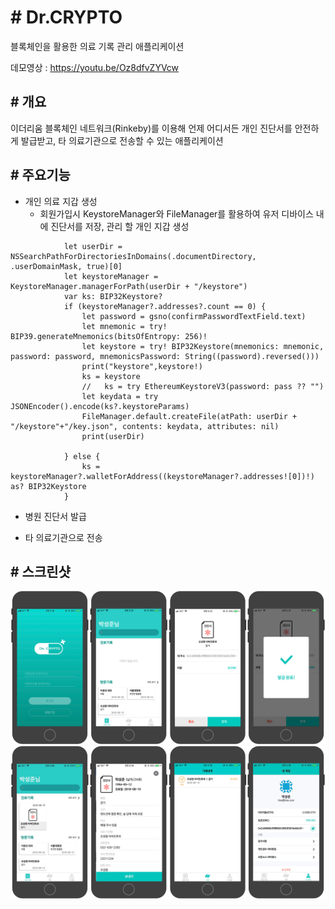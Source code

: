 # # Dr.CRYPTO

블록체인을 활용한 의료 기록 관리 애플리케이션

데모영상 : <https://youtu.be/Oz8dfvZYVcw>


## # 개요

이더리움 블록체인 네트워크(Rinkeby)를 이용해 언제 어디서든 개인 진단서를 안전하게 발급받고, 타 의료기관으로 전송할 수 있는 애플리케이션


## # 주요기능

* 개인 의료 지갑 생성
	* 회원가입시 KeystoreManager와 FileManager를 활용하여 유저 디바이스 내에 진단서를 저장, 관리 할 개인 지갑 생성
~~~
            let userDir = NSSearchPathForDirectoriesInDomains(.documentDirectory, .userDomainMask, true)[0]
            let keystoreManager = KeystoreManager.managerForPath(userDir + "/keystore")
            var ks: BIP32Keystore?
            if (keystoreManager?.addresses?.count == 0) {
                let password = gsno(confirmPasswordTextField.text)
                let mnemonic = try! BIP39.generateMnemonics(bitsOfEntropy: 256)!
                let keystore = try! BIP32Keystore(mnemonics: mnemonic, password: password, mnemonicsPassword: String((password).reversed()))
                print("keystore",keystore!)
                ks = keystore
                //   ks = try EthereumKeystoreV3(password: pass ?? "")
                let keydata = try JSONEncoder().encode(ks?.keystoreParams)
                FileManager.default.createFile(atPath: userDir + "/keystore"+"/key.json", contents: keydata, attributes: nil)
                print(userDir)
                
            } else {
                ks = keystoreManager?.walletForAddress((keystoreManager?.addresses![0])!) as? BIP32Keystore
            }
~~~


* 병원 진단서 발급

* 타 의료기관으로 전송


## # 스크린샷

<img src = "/image/drcrypto_1.png">
<img src = "/image/drcrypto_2.png">